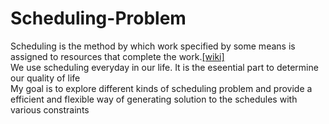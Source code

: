 # Scheduling-Problem
Scheduling is the method by which work specified by some means is assigned to resources that complete the work.[[wiki]](https://en.wikipedia.org/wiki/Scheduling_(computing))
</br>We use scheduling everyday in our life. It is the eseential part to determine our quality of life
</br>My goal is to explore different kinds of scheduling problem and provide a efficient and flexible way of generating solution to the schedules with various constraints
